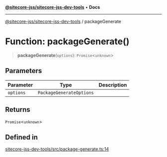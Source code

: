 [**@sitecore-jss/sitecore-jss-dev-tools**](../README.md) • **Docs**

***

[@sitecore-jss/sitecore-jss-dev-tools](../README.md) / packageGenerate

# Function: packageGenerate()

> **packageGenerate**(`options`): `Promise`\<`unknown`\>

## Parameters

| Parameter | Type | Description |
| ------ | ------ | ------ |
| `options` | `PackageGenerateOptions` |  |

## Returns

`Promise`\<`unknown`\>

## Defined in

[sitecore-jss-dev-tools/src/package-generate.ts:14](https://github.com/Sitecore/jss/blob/66dbe29bcafc730605f916c533e5227741eba3b6/packages/sitecore-jss-dev-tools/src/package-generate.ts#L14)
